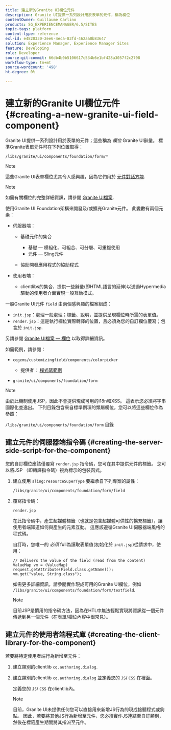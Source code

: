 ```yaml
---
title: 建立新的Granite UI欄位元件
description: Granite UI提供一系列設計用於表單的元件，稱為欄位
contentOwner: Guillaume Carlino
products: SG_EXPERIENCEMANAGER/6.5/SITES
topic-tags: platform
content-type: reference
exl-id: e4820330-2ee6-4eca-83fd-462aa0b83647
solution: Experience Manager, Experience Manager Sites
feature: Developing
role: Developer
source-git-commit: 66db4b0b5106617c534b6e1bf428a3057f2c2708
workflow-type: tm+mt
source-wordcount: '498'
ht-degree: 0%

---
```


# 建立新的Granite UI欄位元件{#creating-a-new-granite-ui-field-component}

Granite UI提供一系列設計用於表單的元件；這些稱為 *欄位* Granite UI辭彙。 標準Granite表單元件可在下列位置取得：

`/libs/granite/ui/components/foundation/form/*`

>[!NOTE]
>
>這些Granite UI表單欄位尤其令人感興趣，因為它們用於 [元件對話方塊](/help/sites-developing/developing-components.md).

>[!NOTE]
>
>如需有關欄位的完整詳細資訊，請參閱 [Granite UI檔案](https://developer.adobe.com/experience-manager/reference-materials/6-5/granite-ui/api/jcr_root/libs/granite/ui/index.html).

使用Granite UI Foundation架構來開發及/或擴充Granite元件。 此變數有兩個元素：

* 伺服器端：

   * 基礎元件的集合

      * 基礎 — 模組化、可組合、可分層、可重複使用
      * 元件 — Sling元件

   * 協助開發應用程式的協助程式

* 使用者端：

   * clientlibs的集合，提供一些辭彙(即HTML語言的延伸)以透過Hypermedia驅動的使用者介面實現一般互動模式。

一般Granite UI元件 `field` 由兩個感興趣的檔案組成：

* `init.jsp`：處理一般處理；標籤、說明，並提供呈現欄位時所需的表單值。
* `render.jsp`：這是執行欄位實際轉譯的位置，且必須為您的自訂欄位覆寫；包含於 `init.jsp`.

另請參閱 [Granite UI檔案 — 欄位](https://developer.adobe.com/experience-manager/reference-materials/6-5/granite-ui/api/jcr_root/libs/granite/ui/components/foundation/form/field/index.html) 以取得詳細資訊。

如需範例，請參閱：

* `cqgems/customizingfield/components/colorpicker`

   * 提供者： [程式碼範例](/help/sites-developing/developing-components-samples.md#code-sample-how-to-customize-dialog-fields)

* `granite/ui/components/foundation/form`

>[!NOTE]
>
>由於此機制使用JSP，因此不會提供現成可用的i18n和XSS。 這表示您必須將字串國際化並逸出。 下列目錄包含來自標準例項的類屬欄位，您可以將這些欄位作為參照：
>
>`/libs/granite/ui/components/foundation/form` 目錄

## 建立元件的伺服器端指令碼 {#creating-the-server-side-script-for-the-component}

您的自訂欄位應該僅覆寫 `render.jsp` 指令碼，您可在其中提供元件的標籤。 您可以將JSP （即轉譯指令碼）視為標示的包裝函式。

1. 建立使用 `sling:resourceSuperType` 要繼承自下列專案的屬性：

   `/libs/granite/ui/components/foundation/form/field`

1. 覆寫指令碼：

   `render.jsp`

   在此指令碼中，產生超媒體標籤（也就是包含超媒體可供性的擴充標籤），讓使用者端知道如何與產生的元素互動。 這應該遵循Granite UI伺服器端風格的程式碼。

   自訂時，您唯一的 *必須* full為讀取表單值(初始化於 `init.jsp`)從請求中，使用：

   ```
   // Delivers the value of the field (read from the content)
   ValueMap vm = (ValueMap) request.getAttribute(Field.class.getName());
   vm.get("value, String.class");
   ```

   如需更多詳細資訊，請參閱實作現成可用的Granite UI欄位，例如 `/libs/granite/ui/components/foundation/form/textfield`.

   >[!NOTE]
   >
   >目前JSP是慣用的指令碼方法，因為在HTL中無法輕鬆實現將資訊從一個元件傳遞到另一個元件（在表單/欄位內容中很常見）。

## 建立元件的使用者端程式庫 {#creating-the-client-library-for-the-component}

若要將特定使用者端行為新增至元件：

1. 建立類別的clientlib `cq.authoring.dialog`.
1. 建立類別的clientlib `cq.authoring.dialog` 並定義您的 `JS`/ `CSS` 在裡面。

   定義您的 `JS`/ `CSS` 在clientlib內。

   >[!NOTE]
   >
   >目前，Granite UI未提供任何您可以直接用來新增JS行為的現成接聽程式或鉤點。 因此，若要將其他JS行為新增至元件，您必須實作JS連結至自訂類別，然後在標籤產生期間將其指派至元件。
